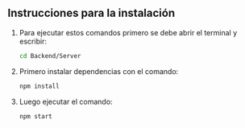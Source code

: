 ## Instrucciones para la instalación

1. Para ejecutar estos comandos primero se debe abrir el terminal y escribir:
    ```sh
    cd Backend/Server
    ```
2. Primero instalar dependencias con el comando:
    ```sh
    npm install
    ```

3. Luego ejecutar el comando:
    ```sh
    npm start
    ```